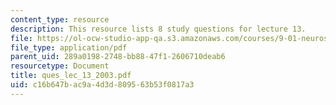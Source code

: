 ```yaml
---
content_type: resource
description: This resource lists 8 study questions for lecture 13.
file: https://ol-ocw-studio-app-qa.s3.amazonaws.com/courses/9-01-neuroscience-and-behavior-fall-2003/c16b647bac9a4d3d809563b53f0817a3_ques_lec_13_2003.pdf
file_type: application/pdf
parent_uid: 289a0198-2748-bb88-47f1-2606710deab6
resourcetype: Document
title: ques_lec_13_2003.pdf
uid: c16b647b-ac9a-4d3d-8095-63b53f0817a3
---
```

